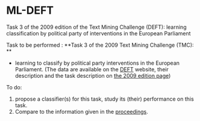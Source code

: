 # ML-DEFT
Task 3 of the 2009 edition of the Text Mining Challenge (DEFT): learning classification by political party of interventions in the European Parliament

Task to be performed : 
**Task 3 of the 2009 Text Mining Challenge (TMC): **
- learning to classify by political party interventions in the European Parliament. (The data are available on the [DEFT](https://deft.lisn.upsaclay.fr/) website, their description and the task description on [the 2009 edition page](https://deft.lisn.upsaclay.fr/2009/))

To do: 
1) propose a classifier(s) for this task, study its (their) performance on this task. 
2) Compare to the information given in the [proceedings](https://deft.lisn.upsaclay.fr/actes/2009/pdf/0_grouin.pdf).

